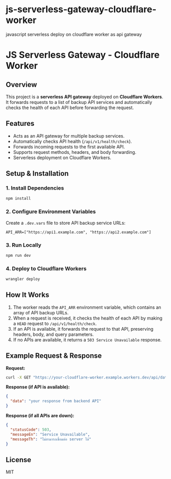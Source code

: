 # js-serverless-gateway-cloudflare-worker
javascript serverless deploy on cloudflare worker as api gateway

# JS Serverless Gateway - Cloudflare Worker

## Overview
This project is a **serverless API gateway** deployed on **Cloudflare Workers**. It forwards requests to a list of backup API services and automatically checks the health of each API before forwarding the request.

## Features
- Acts as an API gateway for multiple backup services.
- Automatically checks API health (`/api/v1/health/check`).
- Forwards incoming requests to the first available API.
- Supports request methods, headers, and body forwarding.
- Serverless deployment on Cloudflare Workers.

## Setup & Installation

### 1. Install Dependencies
```sh
npm install
```

### 2. Configure Environment Variables
Create a `.dev.vars` file to store API backup service URLs:
```
API_ARR=["https://api1.example.com", "https://api2.example.com"]
```

### 3. Run Locally
```sh
npm run dev
```

### 4. Deploy to Cloudflare Workers
```sh
wrangler deploy
```

## How It Works
1. The worker reads the `API_ARR` environment variable, which contains an array of API backup URLs.
2. When a request is received, it checks the health of each API by making a `HEAD` request to `/api/v1/health/check`.
3. If an API is available, it forwards the request to that API, preserving headers, body, and query parameters.
4. If no APIs are available, it returns a `503 Service Unavailable` response.

## Example Request & Response
**Request:**
```sh
curl -X GET "https://your-cloudflare-worker.example.workers.dev/api/data"
```

**Response (if API is available):**
```json
{
  "data": "your response from backend API"
}
```

**Response (if all APIs are down):**
```json
{
  "statusCode": 503,
  "messageEn": "Service Unavailable",
  "messageTh": "ไม่สามารถเชื่อมต่อ server ได้"
}
```

## License
MIT



